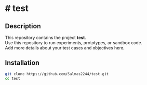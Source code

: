 # # test

## Description
This repository contains the project **test**.  
Use this repository to run experiments, prototypes, or sandbox code.  
Add more details about your test cases and objectives here.

## Installation
```bash
git clone https://github.com/Salmas2244/test.git
cd test
